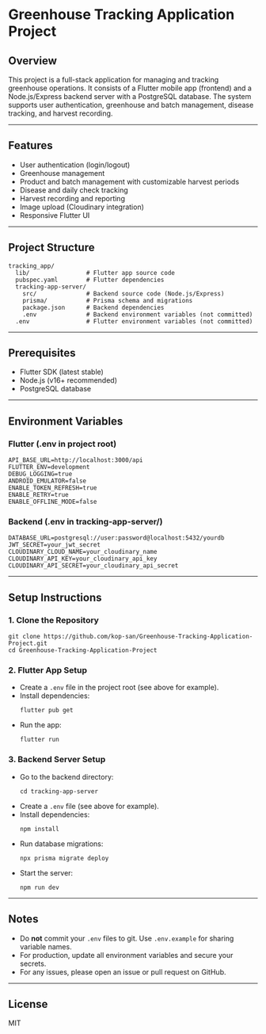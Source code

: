 # Greenhouse Tracking Application Project

## Overview

This project is a full-stack application for managing and tracking greenhouse operations. It consists of a Flutter mobile app (frontend) and a Node.js/Express backend server with a PostgreSQL database. The system supports user authentication, greenhouse and batch management, disease tracking, and harvest recording.

---

## Features

- User authentication (login/logout)
- Greenhouse management
- Product and batch management with customizable harvest periods
- Disease and daily check tracking
- Harvest recording and reporting
- Image upload (Cloudinary integration)
- Responsive Flutter UI

---

## Project Structure

```
tracking_app/
  lib/                # Flutter app source code
  pubspec.yaml        # Flutter dependencies
  tracking-app-server/
    src/              # Backend source code (Node.js/Express)
    prisma/           # Prisma schema and migrations
    package.json      # Backend dependencies
    .env              # Backend environment variables (not committed)
  .env                # Flutter environment variables (not committed)
```

---

## Prerequisites

- Flutter SDK (latest stable)
- Node.js (v16+ recommended)
- PostgreSQL database

---

## Environment Variables

### Flutter (.env in project root)

```
API_BASE_URL=http://localhost:3000/api
FLUTTER_ENV=development
DEBUG_LOGGING=true
ANDROID_EMULATOR=false
ENABLE_TOKEN_REFRESH=true
ENABLE_RETRY=true
ENABLE_OFFLINE_MODE=false
```

### Backend (.env in tracking-app-server/)

```
DATABASE_URL=postgresql://user:password@localhost:5432/yourdb
JWT_SECRET=your_jwt_secret
CLOUDINARY_CLOUD_NAME=your_cloudinary_name
CLOUDINARY_API_KEY=your_cloudinary_api_key
CLOUDINARY_API_SECRET=your_cloudinary_api_secret
```

---

## Setup Instructions

### 1. Clone the Repository

```
git clone https://github.com/kop-san/Greenhouse-Tracking-Application-Project.git
cd Greenhouse-Tracking-Application-Project
```

### 2. Flutter App Setup

- Create a `.env` file in the project root (see above for example).
- Install dependencies:
  ```
  flutter pub get
  ```
- Run the app:
  ```
  flutter run
  ```

### 3. Backend Server Setup

- Go to the backend directory:
  ```
  cd tracking-app-server
  ```
- Create a `.env` file (see above for example).
- Install dependencies:
  ```
  npm install
  ```
- Run database migrations:
  ```
  npx prisma migrate deploy
  ```
- Start the server:
  ```
  npm run dev
  ```

---

## Notes

- Do **not** commit your `.env` files to git. Use `.env.example` for sharing variable names.
- For production, update all environment variables and secure your secrets.
- For any issues, please open an issue or pull request on GitHub.

---

## License

MIT
